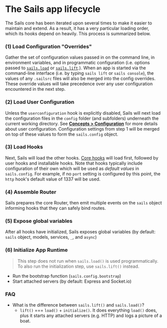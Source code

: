 # The Sails app lifecycle

The Sails core has been iterated upon several times to make it easier to maintain and extend. As a result, it has a very particular loading order, which its hooks depend on heavily. This process is summarized below.

### (1) Load Configuration "Overrides"

Gather the set of configuration values passed in on the command line, in environment variables, and in programmatic configuration (i.e. options passed to [`sails.load`](http://sailsjs.com/documentation/reference/application/sails-load) or [`sails.lift`](http://sailsjs.com/documentation/reference/application/sails-lift).).  When an app is started via the command-line interface (i.e. by typing `sails lift` or `sails console`), the values of any `.sailsrc` files will also be merged into the config overrides.  These override values will take precedence over any user configuration encountered in the next step.

### (2) Load User Configuration

Unless the `userconfiguration` hook is explicitly disabled, Sails will next load the configuration files in the `config` folder (and subfolders) underneath the current working directory.  See [**Concepts > Configuration**](http://sailsjs.com/documentation/concepts/configuration) for more details about user configuration.  Configuration settings from step 1 will be merged on top of these values to form the `sails.config` object.

### (3) Load Hooks

Next, Sails will load the other hooks.  [Core hooks](http://sailsjs.com/documentation/concepts/extending-sails/hooks#?types-of-hooks) will load first, followed by user hooks and installable hooks.  Note that hooks typically include configuration of their own which will be used as _default values_ in `sails.config`.  For example, if no `port` setting is configured by this point, the `http` hook's default value of 1337 will be used.

### (4) Assemble Router

Sails prepares the core Router, then emit multiple events on the `sails` object informing hooks that they can safely bind routes.

### (5) Expose global variables
After all hooks have initialized, Sails exposes global variables (by default: `sails` object, models, services, `_`, and `async`)

### (6) Initialize App Runtime

> This step does not run when `sails.load()` is used programmatically.
> To also run the initialization step, use `sails.lift()` instead.

+ Run the bootstrap function (`sails.config.bootstrap`)
+ Start attached servers (by default: Express and Socket.io)

### FAQ


+ What is the difference between `sails.lift()` and `sails.load()`?
  + `lift()` === `load()` + `initialize()`.  It does everything `load()` does, plus it starts any attached servers (e.g. HTTP) and logs a picture of a boat.


<docmeta name="displayName" value="Lifecycle">
